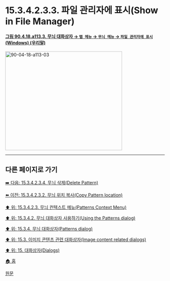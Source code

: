 # 15.3.4.2.3.3. 파일 관리자에 표시(Show in File Manager)

<a id="90-04-18-a113-03"></a>

#### [그림 90.4.18.a113.3. 무늬 대화상자 → `탭 메뉴` → `무늬 메뉴` → `파일 관리자에 표시` (Windows) (우리말)](./90-04-0018-patterns.md#90-04-18-a113-03)
<img width="369" height="313" alt="90-04-18-a113-03" src="https://github.com/user-attachments/assets/5fea2f99-c286-4579-9778-1a0232bd0fce" />

***

## 다른 페이지로 가기

[➡️ 다음: 15.3.4.2.3.4. 무늬 삭제(Delete Pattern)](./15-03-04-02-03-04-delete_pattern.md)

[⬅️ 이전: 15.3.4.2.3.2. 무늬 위치 복사(Copy Pattern location)](./15-03-04-02-03-02-copy_pattern_location.md)

[⬆️ 위: 15.3.4.2.3. 무늬 컨텍스트 메뉴(Patterns Context Menu)](./15-03-04-02-03-00-patterns_context_menu.md)

[⬆️ 위: 15.3.4.2. 무늬 대화상자 사용하기(Using the Patterns dialog)](./15-03-04-02-00-using_the_pattern_dialog.md)

[⬆️ 위: 15.3.4. 무늬 대화상자(Patterns dialog)](./15-03-04-00-patterns-dialog.md)

[⬆️ 위: 15.3. 이미지 콘텐츠 관련 대화상자(Image content related dialogs)](./15-03-00-image-content-related-dialogs.md)

[⬆️ 위: 15. 대화상자(Dialogs)](./15-00-dialogs.md)

[🏠 홈](./00-home.md)

[원문](https://docs.gimp.org/2.10/ko/gimp-pattern-dialog.html#gimp-pattern-dialog-menu)
